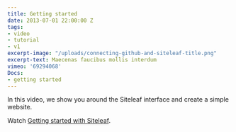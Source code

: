 ```yaml
---
title: Getting started
date: 2013-07-01 22:00:00 Z
tags:
- video
- tutorial
- v1
excerpt-image: "/uploads/connecting-github-and-siteleaf-title.png"
excerpt-text: Maecenas faucibus mollis interdum
vimeo: '69294068'
Docs:
- getting started
---
```


In this video, we show you around the Siteleaf interface and create a simple website.

Watch <a href="http://vimeo.com/69294068">Getting started with Siteleaf</a>.
